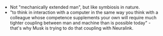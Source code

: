 * Not "mechanically extended man", but like symbiosis in nature.
* "to think in interaction with a computer in the same way you think with a colleague whose competence supplements your own
will require much tighter coupling between man and machine than is possible today" - that's why Musk is trying to do that coupling
with Neuralink.
